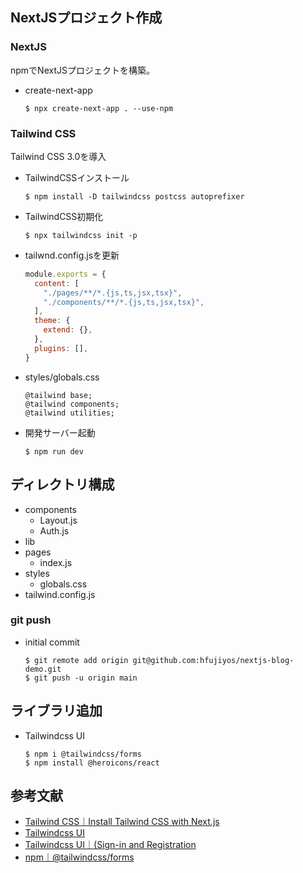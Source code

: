 ## NextJSプロジェクト作成
### NextJS
npmでNextJSプロジェクトを構築。

* create-next-app
  ```
  $ npx create-next-app . --use-npm
  ```

### Tailwind CSS
Tailwind CSS 3.0を導入

* TailwindCSSインストール
  ```
  $ npm install -D tailwindcss postcss autoprefixer
  ```

* TailwindCSS初期化
  ```
  $ npx tailwindcss init -p
  ```

* tailwnd.config.jsを更新
  ```js
  module.exports = {
    content: [
      "./pages/**/*.{js,ts,jsx,tsx}",
      "./components/**/*.{js,ts,jsx,tsx}",
    ],
    theme: {
      extend: {},
    },
    plugins: [],
  }
  ```

* styles/globals.css
  ```
  @tailwind base;
  @tailwind components;
  @tailwind utilities;
  ```

* 開発サーバー起動 
  ```
  $ npm run dev
  ```

## ディレクトリ構成
* components
  * Layout.js
  * Auth.js
* lib
* pages
  * index.js
* styles
  * globals.css
* tailwind.config.js

### git push
* initial commit
  ```
  $ git remote add origin git@github.com:hfujiyos/nextjs-blog-demo.git
  $ git push -u origin main
  ```

## ライブラリ追加
* Tailwindcss UI
  ```
  $ npm i @tailwindcss/forms
  $ npm install @heroicons/react
  ```

## 参考文献
* [Tailwind CSS｜Install Tailwind CSS with Next.js](https://tailwindcss.com/docs/guides/nextjs)
* [Tailwindcss UI](https://tailwindui.com/)
* [Tailwindcss UI｜(Sign-in and Registration](https://tailwindui.com/components/application-ui/forms/sign-in-forms)
* [npm｜@tailwindcss/forms](https://www.npmjs.com/package/@tailwindcss/forms)


